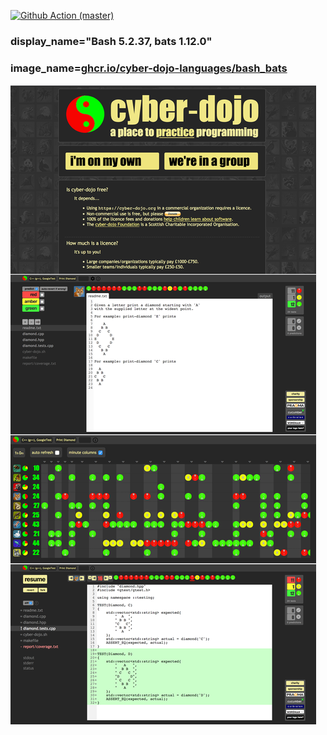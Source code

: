 [![Github Action (master)](https://github.com/cyber-dojo-start-points/bash-bats/actions/workflows/main.yml/badge.svg)](https://github.com/cyber-dojo-start-points/bash-bats/actions)

### display_name="Bash 5.2.37, bats 1.12.0"
### image_name=[ghcr.io/cyber-dojo-languages/bash_bats](ghcr.io/cyber-dojo-languages/bash_bats)

![cyber-dojo.org home page](https://github.com/cyber-dojo/cyber-dojo/blob/master/shared/home_page_snapshot.png)
